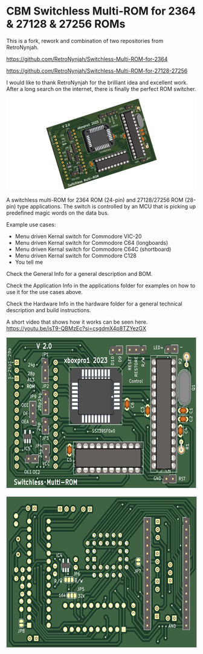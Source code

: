# CBM Switchless Multi-ROM for 2364 & 27128 & 27256 ROMs

This is a fork, rework and combination of two repositories from RetroNynjah.

<https://github.com/RetroNynjah/Switchless-Multi-ROM-for-2364>

<https://github.com/RetroNynjah/Switchless-Multi-ROM-for-27128-27256>

I would like to thank RetroNynjah for the brilliant idea and excellent work.
After a long search on the internet, there is finally the perfect ROM switcher.

<img src="images\cbm-multirom-transparent.png" alt="3D rendering" width="800"/><br/>

A switchless multi-ROM for 2364 ROM (24-pin) and 27128/27256 ROM (28-pin) type applications. 
The switch is controlled by an MCU that is picking up predefined magic words on the data bus.  

Example use cases:
* Menu driven Kernal switch for Commodore VIC-20
* Menu driven Kernal switch for Commodore C64 (longboards)
* Menu driven Kernal switch for Commodore C64C (shortboard)
* Menu driven Kernal switch for Commodore C128
* You tell me


Check the General Info for a general description and BOM.

Check the Application Info in the applications folder for examples on how to use it for the use cases above.

Check the Hardware Info in the hardware folder for a general technical description and build instructions.

A short video that shows how it works can be seen here. 
<https://youtu.be/isT9-QBMzEc?si=csgdmX4p8TZYezGX>

<img src="images\cbm-multirom-front-assembled.png" alt="Rendered top view" height="400"/>  <img src="images\cbm-multirom-back-assembled.png" alt="Rendered bottom view" height="400"/><br/>
